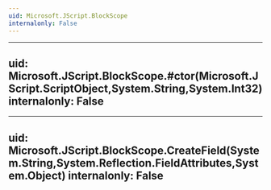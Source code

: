 ```yaml
---
uid: Microsoft.JScript.BlockScope
internalonly: False
---
```


---
uid: Microsoft.JScript.BlockScope.#ctor(Microsoft.JScript.ScriptObject,System.String,System.Int32)
internalonly: False
---

---
uid: Microsoft.JScript.BlockScope.CreateField(System.String,System.Reflection.FieldAttributes,System.Object)
internalonly: False
---
